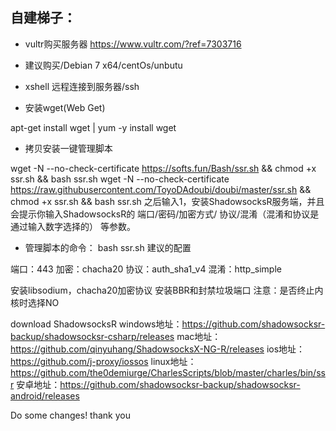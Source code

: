 
## 自建梯子：

* vultr购买服务器 https://www.vultr.com/?ref=7303716 

* 建议购买/Debian 7 x64/centOs/unbutu 

* xshell 远程连接到服务器/ssh 
* 安装wget(Web Get) 

apt-get install wget | yum -y install wget 

* 拷贝安装一键管理脚本 

wget -N --no-check-certificate https://softs.fun/Bash/ssr.sh && chmod +x ssr.sh && bash ssr.sh 
wget -N --no-check-certificate https://raw.githubusercontent.com/ToyoDAdoubi/doubi/master/ssr.sh && chmod +x ssr.sh && bash ssr.sh
之后输入1，安装ShadowsocksR服务端，并且会提示你输入ShadowsocksR的 端口/密码/加密方式/ 协议/混淆（混淆和协议是通过输入数字选择的） 等参数。

* 管理脚本的命令：
bash ssr.sh 
建议的配置 

端口：443 
加密：chacha20 
协议：auth_sha1_v4 
混淆：http_simple 

安装libsodium，chacha20加密协议
安装BBR和封禁垃圾端口
注意：是否终止内核时选择NO

download ShadowsocksR 
windows地址：https://github.com/shadowsocksr-backup/shadowsocksr-csharp/releases
mac地址：https://github.com/qinyuhang/ShadowsocksX-NG-R/releases
ios地址：https://github.com/j-proxy/iossos
linux地址：https://github.com/the0demiurge/CharlesScripts/blob/master/charles/bin/ssr
安卓地址：https://github.com/shadowsocksr-backup/shadowsocksr-android/releases

Do some changes! thank you
